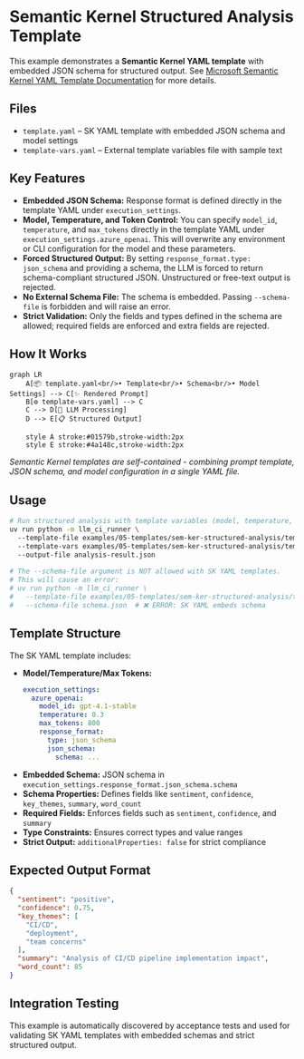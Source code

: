 # Semantic Kernel Structured Analysis Template

This example demonstrates a **Semantic Kernel YAML template** with embedded JSON schema for structured output.
See [Microsoft Semantic Kernel YAML Template Documentation](https://learn.microsoft.com/en-us/semantic-kernel/concepts/prompts/yaml-schema#sample-yaml-prompt)
for more details.

## Files

- `template.yaml` – SK YAML template with embedded JSON schema and model settings
- `template-vars.yaml` – External template variables file with sample text

## Key Features

- **Embedded JSON Schema:** Response format is defined directly in the template YAML under `execution_settings`.
- **Model, Temperature, and Token Control:** You can specify `model_id`, `temperature`, and `max_tokens` directly in the
  template YAML under `execution_settings.azure_openai`. This will overwrite any environment or CLI configuration for
  the model and these parameters.
- **Forced Structured Output:** By setting `response_format.type: json_schema` and providing a schema, the LLM is forced
  to return schema-compliant structured JSON. Unstructured or free-text output is rejected.
- **No External Schema File:** The schema is embedded. Passing `--schema-file` is forbidden and will raise an error.
- **Strict Validation:** Only the fields and types defined in the schema are allowed; required fields are enforced and
  extra fields are rejected.

## How It Works

```mermaid
graph LR
    A[📦 template.yaml<br/>• Template<br/>• Schema<br/>• Model Settings] --> C[✨ Rendered Prompt]
    B[⚙️ template-vars.yaml] --> C
    C --> D[🤖 LLM Processing]
    D --> E[📋 Structured Output]
    
    style A stroke:#01579b,stroke-width:2px
    style E stroke:#4a148c,stroke-width:2px
```

*Semantic Kernel templates are self-contained - combining prompt template, JSON schema, and model configuration in a single YAML file.*

## Usage

```bash  
# Run structured analysis with template variables (model, temperature, tokens set in YAML)  
uv run python -m llm_ci_runner \  
  --template-file examples/05-templates/sem-ker-structured-analysis/template.yaml \  
  --template-vars examples/05-templates/sem-ker-structured-analysis/template-vars.yaml \  
  --output-file analysis-result.json  
   
# The --schema-file argument is NOT allowed with SK YAML templates.  
# This will cause an error:  
# uv run python -m llm_ci_runner \  
#   --template-file examples/05-templates/sem-ker-structured-analysis/template.yaml \  
#   --schema-file schema.json  # ❌ ERROR: SK YAML embeds schema  
```  

## Template Structure

The SK YAML template includes:

- **Model/Temperature/Max Tokens:**
  ```yaml  
  execution_settings:  
    azure_openai:  
      model_id: gpt-4.1-stable  
      temperature: 0.3  
      max_tokens: 800  
      response_format:  
        type: json_schema  
        json_schema:  
          schema: ...  
  ```  
- **Embedded Schema:** JSON schema in `execution_settings.response_format.json_schema.schema`
- **Schema Properties:** Defines fields like `sentiment`, `confidence`, `key_themes`, `summary`, `word_count`
- **Required Fields:** Enforces fields such as `sentiment`, `confidence`, and `summary`
- **Type Constraints:** Ensures correct types and value ranges
- **Strict Output:** `additionalProperties: false` for strict compliance

## Expected Output Format

```json  
{
  "sentiment": "positive",
  "confidence": 0.75,
  "key_themes": [
    "CI/CD",
    "deployment",
    "team concerns"
  ],
  "summary": "Analysis of CI/CD pipeline implementation impact",
  "word_count": 85
}  
```  

## Integration Testing

This example is automatically discovered by acceptance tests and used for validating SK YAML templates with embedded
schemas and strict structured output.